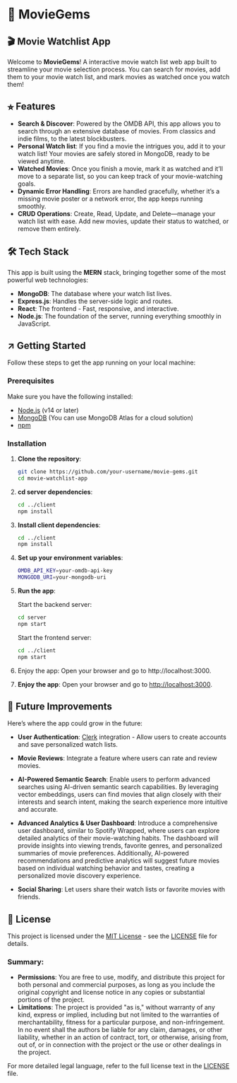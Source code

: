 # 💎 MovieGems

## 🎬 Movie Watchlist App

<!-- ### [Live Demo](https://www.example.com) -->

Welcome to **MovieGems**! A interactive movie watch list web app built to streamline your movie selection process. You can search for movies, add them to your movie watch list, and mark movies as watched once you watch them!

## ⭐︎ Features

- **Search & Discover**: Powered by the OMDB API, this app allows you to search through an extensive database of movies. From classics and indie films, to the latest blockbusters.
- **Personal Watch list**: If you find a movie the intrigues you, add it to your watch list! Your movies are safely stored in MongoDB, ready to be viewed anytime.
- **Watched Movies**: Once you finish a movie, mark it as watched and it’ll move to a separate list, so you can keep track of your movie-watching goals.
- **Dynamic Error Handling**: Errors are handled gracefully, whether it’s a missing movie poster or a network error, the app keeps running smoothly.
- **CRUD Operations**: Create, Read, Update, and Delete—manage your watch list with ease. Add new movies, update their status to watched, or remove them entirely.

## 🛠️ Tech Stack

This app is built using the **MERN** stack, bringing together some of the most powerful web technologies:

- **MongoDB**: The database where your watch list lives.
- **Express.js**: Handles the server-side logic and routes.
- **React**: The frontend - Fast, responsive, and interactive.
- **Node.js**: The foundation of the server, running everything smoothly in JavaScript.

## ↗️ Getting Started

Follow these steps to get the app running on your local machine:

### Prerequisites

Make sure you have the following installed:

- [Node.js](https://nodejs.org/) (v14 or later)
- [MongoDB](https://www.mongodb.com/) (You can use MongoDB Atlas for a cloud solution)
- [npm](https://www.npmjs.com/)

### Installation

1. **Clone the repository**:
   ```bash
   git clone https://github.com/your-username/movie-gems.git
   cd movie-watchlist-app
   ```
2. **cd server dependencies**:
   ```bash
   cd ../client
   npm install
   ```
3. **Install client dependencies**:
   ```bash
   cd ../client
   npm install
   ```
4. **Set up your environment variables**:

   ```bash
   OMDB_API_KEY=your-omdb-api-key
   MONGODB_URI=your-mongodb-uri
   ```

5. **Run the app**:

   Start the backend server:

   ```bash
   cd server
   npm start
   ```

   Start the frontend server:

   ```bash
   cd ../client
   npm start
   ```

6. Enjoy the app:
   Open your browser and go to http://localhost:3000.

7. **Enjoy the app**:
   Open your browser and go to [http://localhost:3000](http://localhost:3000).

## 🧩 Future Improvements

Here’s where the app could grow in the future:

- **User Authentication**: [Clerk](https://clerk.com/) integration - Allow users to create accounts and save personalized watch lists.
- **Movie Reviews**: Integrate a feature where users can rate and review movies.
- **AI-Powered Semantic Search**: Enable users to perform advanced searches using AI-driven semantic search capabilities. By leveraging vector embeddings, users can find movies that align closely with their interests and search intent, making the search experience more intuitive and accurate.
- **Advanced Analytics & User Dashboard**: Introduce a comprehensive user dashboard, similar to Spotify Wrapped, where users can explore detailed analytics of their movie-watching habits. The dashboard will provide insights into viewing trends, favorite genres, and personalized summaries of movie preferences. Additionally, AI-powered recommendations and predictive analytics will suggest future movies based on individual watching behavior and tastes, creating a personalized movie discovery experience.

- **Social Sharing**: Let users share their watch lists or favorite movies with friends.

## 📜 License

This project is licensed under the [MIT License](https://opensource.org/licenses/MIT) - see the [LICENSE](LICENSE) file for details.

### Summary:

- **Permissions**: You are free to use, modify, and distribute this project for both personal and commercial purposes, as long as you include the original copyright and license notice in any copies or substantial portions of the project.
- **Limitations**: The project is provided "as is," without warranty of any kind, express or implied, including but not limited to the warranties of merchantability, fitness for a particular purpose, and non-infringement. In no event shall the authors be liable for any claim, damages, or other liability, whether in an action of contract, tort, or otherwise, arising from, out of, or in connection with the project or the use or other dealings in the project.

For more detailed legal language, refer to the full license text in the [LICENSE](LICENSE) file.
